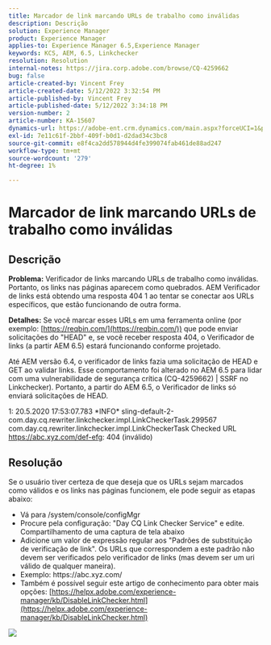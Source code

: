 ```yaml
---
title: Marcador de link marcando URLs de trabalho como inválidas
description: Descrição
solution: Experience Manager
product: Experience Manager
applies-to: Experience Manager 6.5,Experience Manager
keywords: KCS, AEM, 6.5, Linkchecker
resolution: Resolution
internal-notes: https://jira.corp.adobe.com/browse/CQ-4259662
bug: false
article-created-by: Vincent Frey
article-created-date: 5/12/2022 3:32:54 PM
article-published-by: Vincent Frey
article-published-date: 5/12/2022 3:34:18 PM
version-number: 2
article-number: KA-15607
dynamics-url: https://adobe-ent.crm.dynamics.com/main.aspx?forceUCI=1&pagetype=entityrecord&etn=knowledgearticle&id=1e1a4ac6-08d2-ec11-a7b5-0022480a8683
exl-id: 7e11c61f-2bbf-409f-b0d1-d2dad34c3bc8
source-git-commit: e8f4ca2dd578944d4fe399074fab461de88ad247
workflow-type: tm+mt
source-wordcount: '279'
ht-degree: 1%

---
```


# Marcador de link marcando URLs de trabalho como inválidas

## Descrição


<b>Problema:</b>
Verificador de links marcando URLs de trabalho como inválidas. Portanto, os links nas páginas aparecem como quebrados.
AEM Verificador de links está obtendo uma resposta 404 1 ao tentar se conectar aos URLs específicos, que estão funcionando de outra forma.

<b>Detalhes:</b>
Se você marcar esses URLs em uma ferramenta online (por exemplo: [https://reqbin.com/](https://reqbin.com/)) que pode enviar solicitações do &quot;HEAD&quot; e, se você receber resposta 404, o Verificador de links (a partir AEM 6.5) estará funcionando conforme projetado.

Até AEM versão 6.4, o verificador de links fazia uma solicitação de HEAD e GET ao validar links.
Esse comportamento foi alterado no AEM 6.5 para lidar com uma vulnerabilidade de segurança crítica (CQ-4259662) | SSRF no Linkchecker).
Portanto, a partir do AEM 6.5, o Verificador de links só enviará solicitações de HEAD. 


1: 20.5.2020 17:53:07.783 \*INFO\* sling-default-2-com.day.cq.rewriter.linkchecker.impl.LinkCheckerTask.299567 com.day.cq.rewriter.linkchecker.impl.LinkCheckerTask Checked URL https://abc.xyz.com/def-efg: 404 (inválido)


## Resolução


Se o usuário tiver certeza de que deseja que os URLs sejam marcados como válidos e os links nas páginas funcionem, ele pode seguir as etapas abaixo:

- Vá para /system/console/configMgr
- Procure pela configuração: &quot;Day CQ Link Checker Service&quot; e edite. Compartilhamento de uma captura de tela abaixo
- Adicione um valor de expressão regular aos &quot;Padrões de substituição de verificação de link&quot;. Os URLs que correspondem a este padrão não devem ser verificados pelo verificador de links (mas devem ser um uri válido de qualquer maneira).
- Exemplo: https://abc\.xyz\.com/
- Também é possível seguir este artigo de conhecimento para obter mais opções: [https://helpx.adobe.com/experience-manager/kb/DisableLinkChecker.html](https://helpx.adobe.com/experience-manager/kb/DisableLinkChecker.html)






![](https://adobe.sharepoint.com/sites/D365EntAttachments/knowledgearticle/AEM%206-5%20-%20Link%20Checker%20marking%20otherwise%20working%20URLs%20as%20invalid_33E795C65D9EEA11A812000D3A3038A2/LinkChecker_AEM65_image.jpg)
